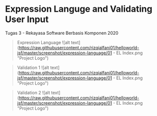 # Expression Languge and Validating User Input
Tugas 3 - Rekayasa Software Berbasis Komponen 2020

> Expression Language
![alt text](https://raw.githubusercontent.com/rizqialfani01/helloworld-jsf/master/screenshot/expression-language/01 - EL Index.png "Project Logo")

> Validation 1
![alt text](https://raw.githubusercontent.com/rizqialfani01/helloworld-jsf/master/screenshot/expression-language/01 - EL Index.png "Project Logo")

> Validation 2
![alt text](https://raw.githubusercontent.com/rizqialfani01/helloworld-jsf/master/screenshot/expression-language/01 - EL Index.png "Project Logo")